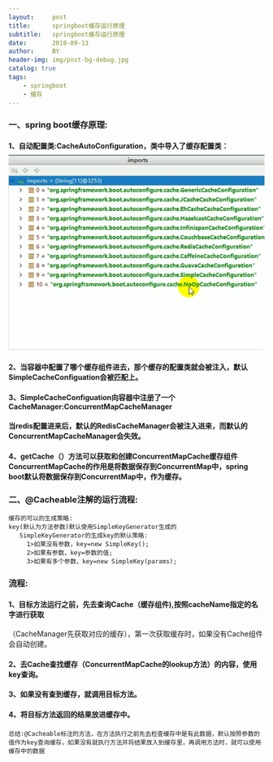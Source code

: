 ```yaml
---
layout:     post
title:      springboot缓存运行原理
subtitle:   springboot缓存运行原理
date:       2018-09-13
author:     BY
header-img: img/post-bg-debug.jpg
catalog: true
tags:
    - springboot
    - 缓存
---
```

### 一、spring boot缓存原理:
#### 1、自动配置类:CacheAutoConfiguration，类中导入了缓存配置类：![](/img/CacheAutoConfiguration.png)

#### 2、当容器中配置了哪个缓存组件进去，那个缓存的配置类就会被注入，默认SimpleCacheConfiguation会被匹配上。

#### 3、SimpleCacheConfiguation向容器中注册了一个CacheManager:ConcurrentMapCacheManager
#### 当redis配置进来后，默认的RedisCacheManager会被注入进来，而默认的ConcurrentMapCacheManager会失效。  

#### 4、getCache（）方法可以获取和创建ConcurrentMapCache缓存组件  ConcurrentMapCache的作用是将数据保存到ConcurrentMap中，spring boot默认将数据保存到ConcurrentMap中，作为缓存。

### 二、@Cacheable注解的运行流程:
```
缓存的可以的生成策略:
key(默认为方法参数)默认使用SimpleKeyGenerator生成的
   SimpleKeyGenerator的生成key的默认策略:
     1>如果没有参数，key=new SimpleKey();
     2>如果有参数，key=参数的值;
     3>如果有多个参数，key=new SimpleKey(params);
```
### 流程:
#### 1、目标方法运行之前，先去查询Cache（缓存组件),按照cacheName指定的名字进行获取
（CacheManager先获取对应的缓存），第一次获取缓存时，如果没有Cache组件会自动创建。
#### 2、去Cache查找缓存（ConcurrentMapCache的lookup方法）的内容，使用key查询。
#### 3、如果没有查到缓存，就调用目标方法。
#### 4、将目标方法返回的结果放进缓存中。

```
总结:@Cacheable标注的方法，在方法执行之前先去检查缓存中是有此数据，默认按照参数的值作为key查询缓存，如果没有就执行方法并将结果放入到缓存里，再调用方法时，就可以使用缓存中的数据
```